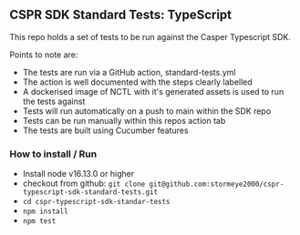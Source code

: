 ## CSPR SDK Standard Tests: TypeScript

This repo holds a set of tests to be run against the Casper Typescript SDK.

Points to note are:

- The tests are run via a GitHub action, standard-tests.yml
- The action is well documented with the steps clearly labelled
- A dockerised image of NCTL with it's generated assets is used to run the tests against
- Tests will run automatically on a push to main within the SDK repo
- Tests can be run manually within this repos action tab
- The tests are built using Cucumber features


### How to install / Run
- Install node v16.13.0 or higher
- checkout from github:  `git clone git@github.com:stormeye2000/cspr-typescript-sdk-standard-tests.git`
- `cd cspr-typescript-sdk-standar-tests`
- `npm install`
- `npm test`